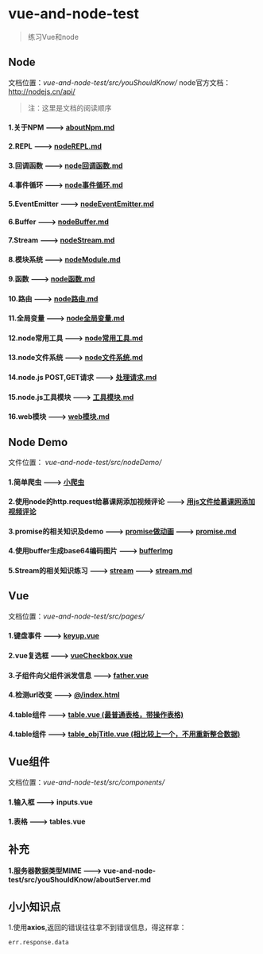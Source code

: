 # vue-and-node-test

> 练习Vue和node 

## Node
文档位置：*vue-and-node-test/src/youShouldKnow/*
node官方文档： http://nodejs.cn/api/

> 注：这里是文档的阅读顺序

#### 1.关于NPM ---> [aboutNpm.md](./src/youShouldKnow/aboutNpm.md)
#### 2.REPL ---> [nodeREPL.md](./src/youShouldKnow/nodeREPL.md)
#### 3.回调函数 ---> [node回调函数.md](./src/youShouldKnow/node回调函数.md)
#### 4.事件循环 ---> [node事件循环.md](./src/youShouldKnow/node事件循环.md)
#### 5.EventEmitter ---> [nodeEventEmitter.md](./src/youShouldKnow/nodeEventEmitter.md)
#### 6.Buffer ---> [nodeBuffer.md](./src/youShouldKnow/nodeBuffer.md)
#### 7.Stream ---> [nodeStream.md](./src/youShouldKnow/nodeStream.md)
#### 8.模块系统 ---> [nodeModule.md](./src/youShouldKnow/nodeModule.md)
#### 9.函数 ---> [node函数.md](./src/youShouldKnow/node函数.md)
#### 10.路由 ---> [node路由.md](./src/youShouldKnow/node路由.md)
#### 11.全局变量 ---> [node全局变量.md](./src/youShouldKnow/node全局变量.md)
#### 12.node常用工具 ---> [node常用工具.md](./src/youShouldKnow/node常用工具.md)
#### 13.node文件系统 ---> [node文件系统.md](./src/youShouldKnow/node文件系统.md)
#### 14.node.js POST,GET请求 ---> [处理请求.md](./src/youShouldKnow/处理请求.md)
#### 15.node.js工具模块 ---> [工具模块.md](./src/youShouldKnow/工具模块.md)
#### 16.web模块 ---> [web模块.md](./src/youShouldKnow/web模块.md)



## Node Demo
文件位置： *vue-and-node-test/src/nodeDemo/*
#### 1.简单爬虫 ---> [小爬虫](./src/nodeDemo/小爬虫)
#### 2.使用node的http.request给慕课网添加视频评论 ---> [用js文件给慕课网添加视频评论](./src/nodeDemo/用js文件给慕课网添加视频评论)
#### 3.promise的相关知识及demo ---> [promise做动画](./src/nodeDemo/promise做动画) ---> [promise.md](./src/nodeDemo/promise做动画/promise.md)
#### 4.使用buffer生成base64编码图片 ---> [bufferImg](./src/nodeDemo/bufferImg)
#### 5.Stream的相关知识练习 ---> [stream](./src/nodeDemo/stream) ---> [stream.md](./src/nodeDemo/stream/stream.md)


## Vue
文档位置：*vue-and-node-test/src/pages/*

#### 1.键盘事件 ---> [keyup.vue](./src/pages/keyup.vue)
#### 2.vue复选框 ---> [vueCheckbox.vue](./src/pages/vueCheckbox.vue)
#### 3.子组件向父组件派发信息 ---> [father.vue](./src/pages/father.vue)
#### 4.检测url改变 ---> [@/index.html](./index.html)
#### 4.table组件 ---> [table.vue (最普通表格，带操作表格)](./src/pages/table.vue)
#### 4.table组件 ---> [table_objTitle.vue (相比较上一个，不用重新整合数据)](./src/pages/table_objTitle.vue)

## Vue组件
文档位置：*vue-and-node-test/src/components/*

#### 1.输入框 ---> inputs.vue
#### 1.表格 ---> tables.vue



## 补充
#### 1.服务器数据类型MIME ---> vue-and-node-test/src/youShouldKnow/aboutServer.md


## 小小知识点
1.使用**axios**,返回的错误往往拿不到错误信息，得这样拿：
```angular2html
err.response.data
```
